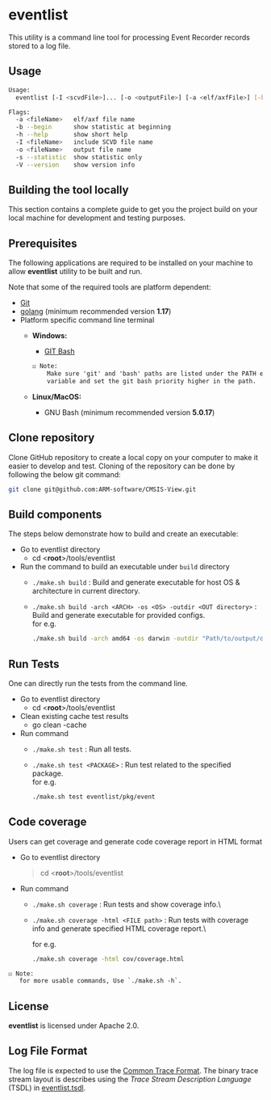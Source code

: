 # eventlist

This utility is a command line tool for processing Event Recorder records stored to a log file.

## Usage

```bash
Usage:
  eventlist [-I <scvdFile>]... [-o <outputFile>] [-a <elf/axfFile>] [-b] <logFile>

Flags:
  -a <fileName>   elf/axf file name
  -b --begin      show statistic at beginning
  -h --help       show short help
  -I <fileName>   include SCVD file name
  -o <fileName>   output file name
  -s --statistic  show statistic only
  -V --version    show version info
```

## Building the tool locally

This section contains a complete guide to get you the project build on
your local machine for development and testing purposes.

## Prerequisites

The following applications are required to be installed on your
machine to allow **eventlist** utility to be built and run.

Note that some of the required tools are platform dependent:

- [Git](https://git-scm.com/)
- [golang](https://go.dev/doc/install) (minimum recommended version **1.17**)
- Platform specific command line terminal
  - **Windows:**
    - [GIT Bash](https://gitforwindows.org/)

    ```txt
    ☑️ Note:
        Make sure 'git' and 'bash' paths are listed under the PATH environment
        variable and set the git bash priority higher in the path.
    ```

  - **Linux/MacOS:**
    - GNU Bash (minimum recommended version **5.0.17**)

## Clone repository

Clone GitHub repository to create a local copy on your computer to make
it easier to develop and test. Cloning of the repository can be done by following
the below git command:

```bash
git clone git@github.com:ARM-software/CMSIS-View.git
```

## Build components

The steps below demonstrate how to build and create an executable:

- Go to eventlist directory
  - cd \<**root**\>/tools/eventlist
- Run the command to build an executable under `build` directory
  - `./make.sh build` : Build and generate executable for host OS & architecture in current directory.
  - `./make.sh build -arch <ARCH> -os <OS> -outdir <OUT directory>` : Build and generate executable for provided configs.\
    for e.g.

    ```bash
    ./make.sh build -arch amd64 -os darwin -outdir "Path/to/output/dir"
    ```

## Run Tests

One can directly run the tests from the command line.

- Go to eventlist directory
  - cd \<**root**\>/tools/eventlist
- Clean existing cache test results
  - go clean -cache
- Run command
  - `./make.sh test` : Run all tests.
  - `./make.sh test <PACKAGE>` : Run test related to the specified package.\
    for e.g.

    ```bash
    ./make.sh test eventlist/pkg/event
    ```

## Code coverage

Users can get coverage and generate code coverage report in HTML format

- Go to eventlist directory
    > cd \<**root**\>/tools/eventlist
- Run command
  - `./make.sh coverage`        : Run tests and show coverage info.\
  - `./make.sh coverage -html <FILE path>` : Run tests with coverage info and generate specified HTML coverage report.\

    for e.g.

    ```bash
    ./make.sh coverage -html cov/coverage.html
    ```

```txt
☑️ Note:
   for more usable commands, Use `./make.sh -h`.
```

## License

**eventlist** is licensed under Apache 2.0.

## Log File Format

The log file is expected to use the [Common Trace Format](https://diamon.org/ctf/#specification). The binary trace
stream layout is describes using the *Trace Stream Description Language* (TSDL) in
[eventlist.tsdl](docs/eventlist.tsdl).
